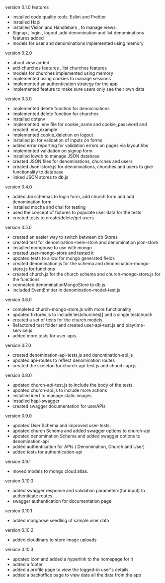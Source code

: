 version 0.1.0 features
- installed code quality tools: Eslint and Prettier
- installed Hapi 
- installed Vision and Handlebars , to manage views.
- Signup , login , logout ,add denomination and list denominations features added
- models for user and denominations implemented using memory


version 0.2.0 
- about view added 
- add churches features , list churches features 
- models for churches implemented using memory
- implemented using cookies to manage sessions
- implemented an authentication strategy for the app
- implemented feature to make sure users only see their own data


version 0.3.0
- implemented delete function for denominations
- implemented delete function for churches
- installed dotenv
- implemented .env file for cookie_name and cookie_password and created .env_example
- implemented cookie_deletion on logout
- installed joi for validation of inputs on forms
- added error reporting for validation errors on pages via layout.hbs 
- implemented validation on signup form
- installed lowdb to manage JSON database 
- created JSON files for denominations, churches and users
- created Json-store.js for denominations, churches and users to give functionality to database
- linked JSON stores to db.js 

version 0.4.0
- added Joi schemas to login form, add church form and add denomination form 
- installed mocha and chai for testing
- used the concept of fixtures to populate user data for the tests
- created tests to create/delete/get users  

version 0.5.0
- created an easier way to switch between db Stores
- created test for denomination-mem-store and denomination json-store
- installed mongoose to use with mongo
- created user-mongo-store and tested it 
- updated tests to allow for mongo generated fields 
- created denomination.js for the schema and denomination-mongo-store.js for functions 
- created church.js for the church schema and church-mongo-store.js for the functions 
- connected denominationMongoStore to db.js
- included EventEmitter in denomination-model-test.js 

version 0.6.0
- completed church-mongo-store.js with more functionality
- updated fixtures.js to include testchurches[] and a single testchurch
- created a set of tests for the church models
- Refactored test folder and created user-api-test.js and playtime-service.js
- added more tests for user-apis.

version 0.7.0 
- created denomination-api-tests.js and denomination-api.js
- updated api-routes to reflect denomination routes
- created the skeleton for church-api-test.js and church-api.js 

version 0.8.0
- updated church-api-test.js to include the body of the tests.
- updated church-api.js to include more actions 
- installed inert to manage static images
- installed hapi-swagger 
- created swagger documentation for userAPIs 

version 0.9.0
- updated User Schema and improved user-tests. 
- updated church Schema and added swagger options to church-api
- updated denomination Schema and added swagger options to denomination-api
- added authentication for APIs ( Denomination, Church and User)
- added tests for authentication-api

version 0.9.1
- moved models to mongo cloud atlas.

version 0.10.0
- added swagger response and validation parameters(for input) to authenticate routes
- swagger authentication for documentation page

version 0.10.1 
- added mongoose seedling of sample user data

version 0.10.2 
- added cloudinary to store image uploads 

version 0.10.3
- updated icon and added a hyperlink to the homepage for it
- added a footer
- added a profile page to view the logged-in user's details
- added a backoffice page to view data all the data from the app
